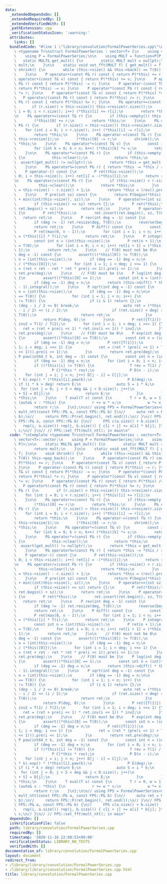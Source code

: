 ```yaml
---
data:
  _extendedDependsOn: []
  _extendedRequiredBy: []
  _extendedVerifiedWith: []
  _pathExtension: cpp
  _verificationStatusIcon: ':warning:'
  attributes:
    links: []
  bundledCode: "#line 1 \"library/convolution/FormalPowerSeries.cpp\"\n\ntemplate\
    \ <typename T>\nstruct FormalPowerSeries : vector<T> {\n    using vector<T>::vector;\n\
    \    using P = FormalPowerSeries;\n\n    using MULT = function<P(P, P)>;\n\n \
    \   static MULT& get_mult() {\n        static MULT mult = nullptr;\n        return\
    \ mult;\n    }\n\n    static void set_fft(MULT f) { get_mult() = f; }\n\n    void\
    \ shrink() {\n        while (this->size() && this->back() == T(0)) this->pop_back();\n\
    \    }\n\n    P operator+(const P& r) const { return P(*this) += r; }\n\n    P\
    \ operator+(const T& v) const { return P(*this) += v; }\n\n    P operator-(const\
    \ P& r) const { return P(*this) -= r; }\n\n    P operator-(const T& v) const {\
    \ return P(*this) -= v; }\n\n    P operator*(const P& r) const { return P(*this)\
    \ *= r; }\n\n    P operator*(const T& v) const { return P(*this) *= v; }\n\n \
    \   P operator/(const P& r) const { return P(*this) /= r; }\n\n    P operator%(const\
    \ P& r) const { return P(*this) %= r; }\n\n    P& operator+=(const P& r) {\n \
    \       if (r.size() > this->size()) this->resize(r.size());\n        for (int\
    \ i = 0; i < r.size(); i++) (*this)[i] += r[i];\n        return *this;\n    }\n\
    \n    P& operator+=(const T& r) {\n        if (this->empty()) this->resize(1);\n\
    \        (*this)[0] += r;\n        return *this;\n    }\n\n    P& operator-=(const\
    \ P& r) {\n        if (r.size() > this->size()) this->resize(r.size());\n    \
    \    for (int i = 0; i < r.size(); i++) (*this)[i] -= r[i];\n        shrink();\n\
    \        return *this;\n    }\n\n    P& operator-=(const T& r) {\n        if (this->empty())\
    \ this->resize(1);\n        (*this)[0] -= r;\n        shrink();\n        return\
    \ *this;\n    }\n\n    P& operator*=(const T& v) {\n        const int n = (int)this->size();\n\
    \        for (int k = 0; k < n; k++) (*this)[k] *= v;\n        return *this;\n\
    \    }\n\n    P& operator*=(const P& r) {\n        if (this->empty() || r.empty())\
    \ {\n            this->clear();\n            return *this;\n        }\n      \
    \  assert(get_mult() != nullptr);\n        return *this = get_mult()(*this, r);\n\
    \    }\n\n    P& operator%=(const P& r) { return *this -= *this / r * r; }\n\n\
    \    P operator-() const {\n        P ret(this->size());\n        for (int i =\
    \ 0; i < this->size(); i++) ret[i] = -(*this)[i];\n        return ret;\n    }\n\
    \n    P& operator/=(const P& r) {\n        if (this->size() < r.size()) {\n  \
    \          this->clear();\n            return *this;\n        }\n        int n\
    \ = this->size() - r.size() + 1;\n        return *this = (rev().pre(n) * r.rev().inv(n)).pre(n).rev(n);\n\
    \    }\n\n    P pre(int sz) const {\n        return P(begin(*this), begin(*this)\
    \ + min((int)this->size(), sz));\n    }\n\n    P operator>>(int sz) const {\n\
    \        if (this->size() <= sz) return {};\n        P ret(*this);\n        ret.erase(ret.begin(),\
    \ ret.begin() + sz);\n        return ret;\n    }\n\n    P operator<<(int sz) const\
    \ {\n        P ret(*this);\n        ret.insert(ret.begin(), sz, T(0));\n     \
    \   return ret;\n    }\n\n    P rev(int deg = -1) const {\n        P ret(*this);\n\
    \        if (deg != -1) ret.resize(deg, T(0));\n        reverse(begin(ret), end(ret));\n\
    \        return ret;\n    }\n\n    P diff() const {\n        const int n = (int)this->size();\n\
    \        P ret(max(0, n - 1));\n        for (int i = 1; i < n; i++) ret[i - 1]\
    \ = (*this)[i] * T(i);\n        return ret;\n    }\n\n    P integral() const {\n\
    \        const int n = (int)this->size();\n        P ret(n + 1);\n        ret[0]\
    \ = T(0);\n        for (int i = 0; i < n; i++) ret[i + 1] = (*this)[i] / T(i +\
    \ 1);\n        return ret;\n    }\n\n    // F(0) must not be 0\n    P inv(int\
    \ deg = -1) const {\n        assert(((*this)[0]) != T(0));\n        const int\
    \ n = (int)this->size();\n        if (deg == -1) deg = n;\n        P ret({T(1)\
    \ / (*this)[0]});\n        for (int i = 1; i < deg; i <<= 1) {\n            ret\
    \ = (ret + ret - ret * ret * pre(i << 1)).pre(i << 1);\n        }\n        return\
    \ ret.pre(deg);\n    }\n\n    // F(0) must be 1\n    P log(int deg = -1) const\
    \ {\n        assert((*this)[0] == 1);\n        const int n = (int)this->size();\n\
    \        if (deg == -1) deg = n;\n        return (this->diff() * this->inv(deg)).pre(deg\
    \ - 1).integral();\n    }\n\n    P sqrt(int deg = -1) const {\n        const int\
    \ n = (int)this->size();\n        if (deg == -1) deg = n;\n\n        if ((*this)[0]\
    \ == T(0)) {\n            for (int i = 1; i < n; i++) {\n                if ((*this)[i]\
    \ != T(0)) {\n                    if (i & 1) return {};\n                    if\
    \ (deg - i / 2 <= 0) break;\n                    auto ret = (*this >> i).sqrt(deg\
    \ - i / 2) << (i / 2);\n                    if (ret.size() < deg) ret.resize(deg,\
    \ T(0));\n                    return ret;\n                }\n            }\n\
    \            return P(deg, 0);\n        }\n\n        P ret({T(1)});\n        T\
    \ inv2 = T(1) / T(2);\n        for (int i = 1; i < deg; i <<= 1) {\n         \
    \   ret = (ret + pre(i << 1) * ret.inv(i << 1)) * inv2;\n        }\n        return\
    \ ret.pre(deg);\n    }\n\n    // F(0) must be 0\n    P exp(int deg = -1) const\
    \ {\n        assert((*this)[0] == T(0));\n        const int n = (int)this->size();\n\
    \        if (deg == -1) deg = n;\n        P ret({T(1)});\n        for (int i =\
    \ 1; i < deg; i <<= 1) {\n            ret = (ret * (pre(i << 1) + T(1) - ret.log(i\
    \ << 1))).pre(i << 1);\n        }\n        return ret.pre(deg);\n    }\n\n   \
    \ P pow(int64_t k, int deg = -1) const {\n        const int n = (int)this->size();\n\
    \        if (deg == -1) deg = n;\n        for (int i = 0; i < n; i++) {\n    \
    \        if ((*this)[i] != T(0)) {\n                T rev = T(1) / (*this)[i];\n\
    \                P C(*this * rev);\n                P D(n - i);\n            \
    \    for (int j = i; j < n; j++) D[j - i] = C[j];\n                D = (D.log()\
    \ * k).exp() * (*this)[i].pow(k);\n                P E(deg);\n               \
    \ if (i * k > deg) return E;\n                auto S = i * k;\n              \
    \  for (int j = 0; j + S < deg && j < D.size(); j++)\n                    E[j\
    \ + S] = D[j];\n                return E;\n            }\n        }\n        return\
    \ *this;\n    }\n\n    T eval(T x) const {\n        T r = 0, w = 1;\n        for\
    \ (auto& v : *this) {\n            r += w * v;\n            w *= x;\n        }\n\
    \        return r;\n    }\n};\n\n// using FPS = FormalPowerSeries<mint>;\n// FPS\
    \ mult_ntt(const FPS::P& a, const FPS::P& b) {\n//     auto ret = NTT::convolute(a,\
    \ b);\n//     return FPS::P(ret.begin(), ret.end());\n// }\n// FPS mult(const\
    \ FPS::P& a, const FPS::P& b) {\n//     FPS c(a.size() + b.size() - 1);\n//  \
    \   rep(i, a.size()) rep(j, b.size()) { c[i + j] += a[i] * b[j]; }\n//     return\
    \ c;\n// }\n// // FPS::set_fft(mult_ntt); in main\n"
  code: "\ntemplate <typename T>\nstruct FormalPowerSeries : vector<T> {\n    using\
    \ vector<T>::vector;\n    using P = FormalPowerSeries;\n\n    using MULT = function<P(P,\
    \ P)>;\n\n    static MULT& get_mult() {\n        static MULT mult = nullptr;\n\
    \        return mult;\n    }\n\n    static void set_fft(MULT f) { get_mult() =\
    \ f; }\n\n    void shrink() {\n        while (this->size() && this->back() ==\
    \ T(0)) this->pop_back();\n    }\n\n    P operator+(const P& r) const { return\
    \ P(*this) += r; }\n\n    P operator+(const T& v) const { return P(*this) += v;\
    \ }\n\n    P operator-(const P& r) const { return P(*this) -= r; }\n\n    P operator-(const\
    \ T& v) const { return P(*this) -= v; }\n\n    P operator*(const P& r) const {\
    \ return P(*this) *= r; }\n\n    P operator*(const T& v) const { return P(*this)\
    \ *= v; }\n\n    P operator/(const P& r) const { return P(*this) /= r; }\n\n \
    \   P operator%(const P& r) const { return P(*this) %= r; }\n\n    P& operator+=(const\
    \ P& r) {\n        if (r.size() > this->size()) this->resize(r.size());\n    \
    \    for (int i = 0; i < r.size(); i++) (*this)[i] += r[i];\n        return *this;\n\
    \    }\n\n    P& operator+=(const T& r) {\n        if (this->empty()) this->resize(1);\n\
    \        (*this)[0] += r;\n        return *this;\n    }\n\n    P& operator-=(const\
    \ P& r) {\n        if (r.size() > this->size()) this->resize(r.size());\n    \
    \    for (int i = 0; i < r.size(); i++) (*this)[i] -= r[i];\n        shrink();\n\
    \        return *this;\n    }\n\n    P& operator-=(const T& r) {\n        if (this->empty())\
    \ this->resize(1);\n        (*this)[0] -= r;\n        shrink();\n        return\
    \ *this;\n    }\n\n    P& operator*=(const T& v) {\n        const int n = (int)this->size();\n\
    \        for (int k = 0; k < n; k++) (*this)[k] *= v;\n        return *this;\n\
    \    }\n\n    P& operator*=(const P& r) {\n        if (this->empty() || r.empty())\
    \ {\n            this->clear();\n            return *this;\n        }\n      \
    \  assert(get_mult() != nullptr);\n        return *this = get_mult()(*this, r);\n\
    \    }\n\n    P& operator%=(const P& r) { return *this -= *this / r * r; }\n\n\
    \    P operator-() const {\n        P ret(this->size());\n        for (int i =\
    \ 0; i < this->size(); i++) ret[i] = -(*this)[i];\n        return ret;\n    }\n\
    \n    P& operator/=(const P& r) {\n        if (this->size() < r.size()) {\n  \
    \          this->clear();\n            return *this;\n        }\n        int n\
    \ = this->size() - r.size() + 1;\n        return *this = (rev().pre(n) * r.rev().inv(n)).pre(n).rev(n);\n\
    \    }\n\n    P pre(int sz) const {\n        return P(begin(*this), begin(*this)\
    \ + min((int)this->size(), sz));\n    }\n\n    P operator>>(int sz) const {\n\
    \        if (this->size() <= sz) return {};\n        P ret(*this);\n        ret.erase(ret.begin(),\
    \ ret.begin() + sz);\n        return ret;\n    }\n\n    P operator<<(int sz) const\
    \ {\n        P ret(*this);\n        ret.insert(ret.begin(), sz, T(0));\n     \
    \   return ret;\n    }\n\n    P rev(int deg = -1) const {\n        P ret(*this);\n\
    \        if (deg != -1) ret.resize(deg, T(0));\n        reverse(begin(ret), end(ret));\n\
    \        return ret;\n    }\n\n    P diff() const {\n        const int n = (int)this->size();\n\
    \        P ret(max(0, n - 1));\n        for (int i = 1; i < n; i++) ret[i - 1]\
    \ = (*this)[i] * T(i);\n        return ret;\n    }\n\n    P integral() const {\n\
    \        const int n = (int)this->size();\n        P ret(n + 1);\n        ret[0]\
    \ = T(0);\n        for (int i = 0; i < n; i++) ret[i + 1] = (*this)[i] / T(i +\
    \ 1);\n        return ret;\n    }\n\n    // F(0) must not be 0\n    P inv(int\
    \ deg = -1) const {\n        assert(((*this)[0]) != T(0));\n        const int\
    \ n = (int)this->size();\n        if (deg == -1) deg = n;\n        P ret({T(1)\
    \ / (*this)[0]});\n        for (int i = 1; i < deg; i <<= 1) {\n            ret\
    \ = (ret + ret - ret * ret * pre(i << 1)).pre(i << 1);\n        }\n        return\
    \ ret.pre(deg);\n    }\n\n    // F(0) must be 1\n    P log(int deg = -1) const\
    \ {\n        assert((*this)[0] == 1);\n        const int n = (int)this->size();\n\
    \        if (deg == -1) deg = n;\n        return (this->diff() * this->inv(deg)).pre(deg\
    \ - 1).integral();\n    }\n\n    P sqrt(int deg = -1) const {\n        const int\
    \ n = (int)this->size();\n        if (deg == -1) deg = n;\n\n        if ((*this)[0]\
    \ == T(0)) {\n            for (int i = 1; i < n; i++) {\n                if ((*this)[i]\
    \ != T(0)) {\n                    if (i & 1) return {};\n                    if\
    \ (deg - i / 2 <= 0) break;\n                    auto ret = (*this >> i).sqrt(deg\
    \ - i / 2) << (i / 2);\n                    if (ret.size() < deg) ret.resize(deg,\
    \ T(0));\n                    return ret;\n                }\n            }\n\
    \            return P(deg, 0);\n        }\n\n        P ret({T(1)});\n        T\
    \ inv2 = T(1) / T(2);\n        for (int i = 1; i < deg; i <<= 1) {\n         \
    \   ret = (ret + pre(i << 1) * ret.inv(i << 1)) * inv2;\n        }\n        return\
    \ ret.pre(deg);\n    }\n\n    // F(0) must be 0\n    P exp(int deg = -1) const\
    \ {\n        assert((*this)[0] == T(0));\n        const int n = (int)this->size();\n\
    \        if (deg == -1) deg = n;\n        P ret({T(1)});\n        for (int i =\
    \ 1; i < deg; i <<= 1) {\n            ret = (ret * (pre(i << 1) + T(1) - ret.log(i\
    \ << 1))).pre(i << 1);\n        }\n        return ret.pre(deg);\n    }\n\n   \
    \ P pow(int64_t k, int deg = -1) const {\n        const int n = (int)this->size();\n\
    \        if (deg == -1) deg = n;\n        for (int i = 0; i < n; i++) {\n    \
    \        if ((*this)[i] != T(0)) {\n                T rev = T(1) / (*this)[i];\n\
    \                P C(*this * rev);\n                P D(n - i);\n            \
    \    for (int j = i; j < n; j++) D[j - i] = C[j];\n                D = (D.log()\
    \ * k).exp() * (*this)[i].pow(k);\n                P E(deg);\n               \
    \ if (i * k > deg) return E;\n                auto S = i * k;\n              \
    \  for (int j = 0; j + S < deg && j < D.size(); j++)\n                    E[j\
    \ + S] = D[j];\n                return E;\n            }\n        }\n        return\
    \ *this;\n    }\n\n    T eval(T x) const {\n        T r = 0, w = 1;\n        for\
    \ (auto& v : *this) {\n            r += w * v;\n            w *= x;\n        }\n\
    \        return r;\n    }\n};\n\n// using FPS = FormalPowerSeries<mint>;\n// FPS\
    \ mult_ntt(const FPS::P& a, const FPS::P& b) {\n//     auto ret = NTT::convolute(a,\
    \ b);\n//     return FPS::P(ret.begin(), ret.end());\n// }\n// FPS mult(const\
    \ FPS::P& a, const FPS::P& b) {\n//     FPS c(a.size() + b.size() - 1);\n//  \
    \   rep(i, a.size()) rep(j, b.size()) { c[i + j] += a[i] * b[j]; }\n//     return\
    \ c;\n// }\n// // FPS::set_fft(mult_ntt); in main"
  dependsOn: []
  isVerificationFile: false
  path: library/convolution/FormalPowerSeries.cpp
  requiredBy: []
  timestamp: '2020-11-16 22:08:53+09:00'
  verificationStatus: LIBRARY_NO_TESTS
  verifiedWith: []
documentation_of: library/convolution/FormalPowerSeries.cpp
layout: document
redirect_from:
- /library/library/convolution/FormalPowerSeries.cpp
- /library/library/convolution/FormalPowerSeries.cpp.html
title: library/convolution/FormalPowerSeries.cpp
---
```

